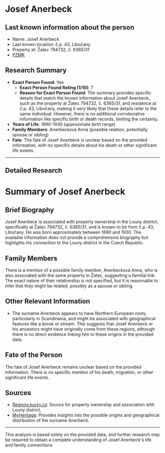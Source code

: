 # Josef Anerbeck

## Last known information about the person
- Name: Josef Anerbeck
- Last known location: č.p. 43, Libočany
- Property at: Žatec 794732, č. 6365/31 
- [PZMK](https://pzmk.cz/52271446010)

## Research Summary
- **Exact Person Found**: Yes
  - **Exact Person Found Rating (1/10)**: 7
  - **Reason for Exact Person Found**: The summary provides specific details that match the known information about Josef Anerbeck, such as the property at Žatec 794732, č. 6365/31, and residence at č.p. 43, Libočany, making it very likely that these details refer to the same individual. However, there is no additional corroborative information like specific birth or death records, limiting the certainty.
- **Years of Life**: 1890-1930 (approximate birth range)
- **Family Members**: Anerbecková Anna (possible relation, potentially spouse or sibling)
- **Fate**: The fate of Josef Anerbeck is unclear based on the provided information, with no specific details about his death or other significant life events.

---

## Detailed Research
# Summary of Josef Anerbeck

## Brief Biography
Josef Anerbeck is associated with property ownership in the Louny district, specifically at Žatec 794732, č. 6365/31, and is known to be from č.p. 43, Libočany. He was born approximately between 1890 and 1930. The available information does not provide a comprehensive biography but highlights his connection to the Louny district in the Czech Republic.

## Family Members
There is a mention of a possible family member, Anerbecková Anna, who is also associated with the same property in Žatec, suggesting a familial link. The exact nature of their relationship is not specified, but it is reasonable to infer that they might be related, possibly as a spouse or sibling.

## Other Relevant Information
- The surname Anerbeck appears to have Northern European roots, particularly in Scandinavia, and might be associated with geographical features like a brook or stream. This suggests that Josef Anerbeck or his ancestors might have originally come from these regions, although there is no direct evidence linking him to these origins in the provided data.

## Fate of the Person
The fate of Josef Anerbeck remains unclear based on the provided information. There is no specific mention of his death, migration, or other significant life events.

## Sources
- [Regiony.kurzy.cz](https://regiony.kurzy.cz/katastr/uzsvm/?okres=Louny): Source for property ownership and association with Louny district.
- [MyHeritage](https://lastnames.myheritage.com/last-name/anerback): Provides insights into the possible origins and geographical distribution of the surname Anerbeck.

---

This analysis is based solely on the provided data, and further research may be required to obtain a complete understanding of Josef Anerbeck's life and family connections.
    